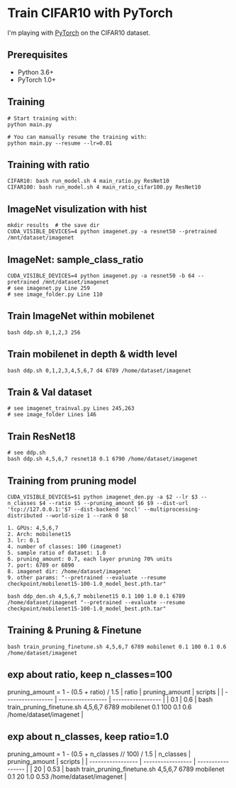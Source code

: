 # Train CIFAR10 with PyTorch

I'm playing with [PyTorch](http://pytorch.org/) on the CIFAR10 dataset.

## Prerequisites
- Python 3.6+
- PyTorch 1.0+

## Training
```
# Start training with: 
python main.py

# You can manually resume the training with: 
python main.py --resume --lr=0.01
```
## Training with ratio
```
CIFAR10: bash run_model.sh 4 main_ratio.py ResNet10
CIFAR100: bash run_model.sh 4 main_ratio_cifar100.py ResNet10 
```

## ImageNet visulization with hist
```
mkdir results  # the save dir
CUDA_VISIBLE_DEVICES=4 python imagenet.py -a resnet50 --pretrained /mnt/dataset/imagenet
```

## ImageNet: sample_class_ratio
```
CUDA_VISIBLE_DEVICES=4 python imagenet.py -a resnet50 -b 64 --pretrained /mnt/dataset/imagenet
# see imagenet.py Line 259
# see image_folder.py Line 110
```

## Train ImageNet within mobilenet
```
bash ddp.sh 0,1,2,3 256
```

## Train mobilenet in depth & width level
```
bash ddp.sh 0,1,2,3,4,5,6,7 d4 6789 /home/dataset/imagenet
```

## Train & Val dataset
```
# see imagenet_trainval.py Lines 245,263
# see image_folder Lines 146
```

## Train ResNet18
```
# see ddp.sh
bash ddp.sh 4,5,6,7 resnet18 0.1 6790 /home/dataset/imagenet
```

## Training from pruning model
```
CUDA_VISIBLE_DEVICES=$1 python imagenet_den.py -a $2 --lr $3 --n_classes $4 --ratio $5 --pruning_amount $6 $9 --dist-url 'tcp://127.0.0.1:'$7 --dist-backend 'nccl' --multiprocessing-distributed --world-size 1 --rank 0 $8

1. GPUs: 4,5,6,7
2. Arch: mobilenet15
3. lr: 0.1
4. number of classes: 100 (imagenet)
5. sample ratio of dataset: 1.0
6. pruning_amount: 0.7, each layer pruning 70% units
7. port: 6789 or 6890
8. imagenet dir: /home/dataset/imagenet
9. other params: "--pretrained --evaluate --resume checkpoint/mobilenet15-100-1.0_model_best.pth.tar"

bash ddp_den.sh 4,5,6,7 mobilenet15 0.1 100 1.0 0.1 6789 /home/dataset/imagenet "--pretrained --evaluate --resume checkpoint/mobilenet15-100-1.0_model_best.pth.tar"
```

## Training & Pruning & Finetune
```
bash train_pruning_finetune.sh 4,5,6,7 6789 mobilenet 0.1 100 0.1 0.6 /home/dataset/imagenet
```

## exp about ratio, keep n_classes=100
pruning_amount =  1 - (0.5 + ratio) / 1.5
| ratio             | pruning_amount    | scripts           |
| ----------------- | ----------------- | ----------------- |
| 0.1               |    0.6            | bash train_pruning_finetune.sh 4,5,6,7 6789 mobilenet 0.1 100 0.1 0.6 /home/dataset/imagenet |

## exp about n_classes, keep ratio=1.0
pruning_amount =  1 - (0.5 + n_classes // 100) / 1.5
| n_classes         | pruning_amount    | scripts           |
| ----------------- | ----------------- | ----------------- |
| 20                |    0.53            | bash train_pruning_finetune.sh 4,5,6,7 6789 mobilenet 0.1 20 1.0 0.53 /home/dataset/imagenet |


